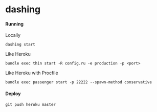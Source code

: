 dashing
=========

#### Running

Locally
```
dashing start
```

Like Heroku
```
bundle exec thin start -R config.ru -e production -p <port>
```
Like Heroku with Procfile
```
bundle exec passenger start -p 22222 --spawn-method conservative
```

#### Deploy
```
git push heroku master
```
